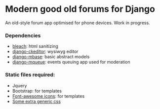# Modern good old forums for Django

An old-style forum app optimised for phone devices. Work in progress.

### Dependencies 

- [bleach](https://github.com/mozilla/bleach): html sanitizing
- [django-ckeditor](https://github.com/django-ckeditor): wysiwyg editor
- [django-mbase](https://github.com/synw/django-mbase): basic abstract models
- [django-mqueue](https://github.com/synw/django-mqueue): events queuing app used for moderation

### Static files required:

- Jquery
- Bootstrap: for templates
- [Font-awesome icons](https://fortawesome.github.io/Font-Awesome/icons/): for templates
- [Some extra generic css](https://raw.githubusercontent.com/synw/django-mogo/master/static/css/screen.css)


